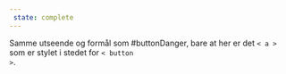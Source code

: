```yaml
---
 state: complete
---
```

Samme utseende og formål som #buttonDanger, bare at her er det <code>< a ></code> som er stylet i stedet for <code>< button ></code>.
